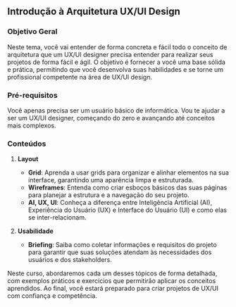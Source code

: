 ## Introdução à Arquitetura UX/UI Design

### Objetivo Geral

Neste tema, você vai entender de forma concreta e fácil todo o conceito de arquitetura que um UX/UI designer precisa entender para realizar seus projetos de forma fácil e ágil. O objetivo é fornecer a você uma base sólida e prática, permitindo que você desenvolva suas habilidades e se torne um profissional competente na área de UX/UI design.

### Pré-requisitos

Você apenas precisa ser um usuário básico de informática. Vou te ajudar a ser um UX/UI designer, começando do zero e avançando até conceitos mais complexos.

### Conteúdos

1. **Layout**
   - **Grid**: Aprenda a usar grids para organizar e alinhar elementos na sua interface, garantindo uma aparência limpa e estruturada.
   - **Wireframes**: Entenda como criar esboços básicos das suas páginas para planejar a estrutura e a navegação do seu projeto.
   - **AI, UX, UI**: Conheça a diferença entre Inteligência Artificial (AI), Experiência do Usuário (UX) e Interface do Usuário (UI) e como elas se inter-relacionam.

2. **Usabilidade**
   - **Briefing**: Saiba como coletar informações e requisitos do projeto para garantir que suas soluções atendam às necessidades dos usuários e dos stakeholders.

Neste curso, abordaremos cada um desses tópicos de forma detalhada, com exemplos práticos e exercícios que permitirão aplicar os conceitos aprendidos. Ao final, você estará preparado para criar projetos de UX/UI com confiança e competência.